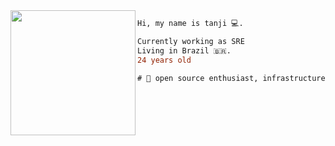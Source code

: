 <img align="left" height="200" src="https://media.giphy.com/media/cKhC19ztzjhL1Bw3wL/giphy.gif"/>

```diff
Hi, my name is tanji 💻.

Currently working as SRE
Living in Brazil 🇧🇷.
24 years old

# 📖 open source enthusiast, infrastructure, functional, security
```
